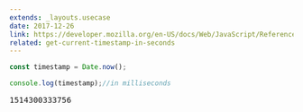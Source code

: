 ```yaml
---
extends: _layouts.usecase
date: 2017-12-26
link: https://developer.mozilla.org/en-US/docs/Web/JavaScript/Reference/Global_Objects/Date/now
related: get-current-timestamp-in-seconds
---
```



```javascript
const timestamp = Date.now();

console.log(timestamp);//in milliseconds
```
<pre class="output">1514300333756</pre>
